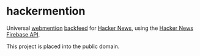 # hackermention

Universal [webmention](https://webmention.net/) [backfeed](https://indieweb.org/backfeed) for [Hacker News](https://news.ycombinator.com/), using the [Hacker News Firebase API](https://github.com/HackerNews/API).

This project is placed into the public domain.
